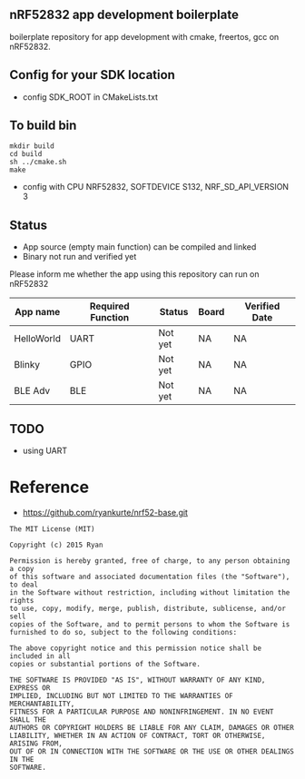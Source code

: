 ## nRF52832 app development boilerplate

boilerplate repository for app development with cmake, freertos, gcc on nRF52832.



## Config for your SDK location

- config SDK_ROOT in CMakeLists.txt


## To build bin

```
mkdir build
cd build
sh ../cmake.sh
make
```

- config with CPU NRF52832, SOFTDEVICE S132, NRF_SD_API_VERSION 3


## Status

- App source (empty main function) can be compiled and linked
- Binary not run and verified yet

Please inform me whether the app using this repository can run on nRF52832

|App name|Required Function|Status|Board|Verified Date|
|--------|-------|------|------|----|
|HelloWorld|UART|Not yet|NA|NA|
|Blinky|GPIO|Not yet|NA|NA|
|BLE Adv|BLE|Not yet|NA|NA|

## TODO
- using UART 


# Reference

- https://github.com/ryankurte/nrf52-base.git

```
The MIT License (MIT)

Copyright (c) 2015 Ryan

Permission is hereby granted, free of charge, to any person obtaining a copy
of this software and associated documentation files (the "Software"), to deal
in the Software without restriction, including without limitation the rights
to use, copy, modify, merge, publish, distribute, sublicense, and/or sell
copies of the Software, and to permit persons to whom the Software is
furnished to do so, subject to the following conditions:

The above copyright notice and this permission notice shall be included in all
copies or substantial portions of the Software.

THE SOFTWARE IS PROVIDED "AS IS", WITHOUT WARRANTY OF ANY KIND, EXPRESS OR
IMPLIED, INCLUDING BUT NOT LIMITED TO THE WARRANTIES OF MERCHANTABILITY,
FITNESS FOR A PARTICULAR PURPOSE AND NONINFRINGEMENT. IN NO EVENT SHALL THE
AUTHORS OR COPYRIGHT HOLDERS BE LIABLE FOR ANY CLAIM, DAMAGES OR OTHER
LIABILITY, WHETHER IN AN ACTION OF CONTRACT, TORT OR OTHERWISE, ARISING FROM,
OUT OF OR IN CONNECTION WITH THE SOFTWARE OR THE USE OR OTHER DEALINGS IN THE
SOFTWARE.

```

